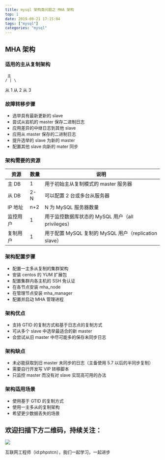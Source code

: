 ```yaml
---
title: mysql 架构类问题之 MHA 架构
top: 1
date: 2019-09-21 17:15:04
tags: ["mysql"]
categories: "mysql"
---
```


## MHA 架构

### 适用的主从复制架构

     主
    / | \
 从 1 从 2 从 3

### 故障转移步骤

- 选举具有最新更新的 slave
- 尝试从宕机的 master 保存二进制日志
- 应用差异的中继日志到其他 slave
- 应用从 master 保存的二进制日志
- 提升选举的 slave 为新的 master
- 配置其他 slave 向新的 mater 同步

### 架构需要的资源

|资源| 数量|说明|
|-|-|-|
|主 DB|1|用于初始主从复制模式的 master 服务器|
|从 DB|2-N|可以配置 2 台或多台从服务器|
|IP 地址|n+2|N 为 MySQL 服务器数量|
|监控用户|1|用于监控数据库状态的 MySQL 用户（all privileges）
|复制用户|1|用于配置 MySQL 复制的 MySQL 用户（replication slave）|

### 架构配置步骤

- 配置一主多从复制的集群架构
- 安装 centos 的 YUM 扩展包
- 配置集群内各主机的 SSH 免认证
- 在各节点安装 mha_node
- 在管理节点安装 mha_manager
- 配置并启动 MHA 管理进程

### 架构优点

- 支持 GTID 的复制方式和基于日志点的复制方式
- 可从多个 slave 中选举最适合的新 master
- 会尝试从旧 master 中尽可能多的保存未同步日志

### 架构缺点

- 未必能获取到旧 master 未同步的日志（主备使用 5.7 以后的半同步复制）
- 需要自行开发写 VIP 转移脚本
- 只监控 master 而没有对 slave 实现高可用的办法

### 架构适用场景

- 使用基于 GTID 的复制方式
- 使用一主多从的复制架构
- 希望更少数据丢失的场景

## 欢迎扫描下方二维码，持续关注：

![](https://ww1.sinaimg.cn/large/a616b9a4gy1g4xzv954a4j20760763yo.jpg)

互联网工程师（id:phpstcn），我们一起学习，一起进步
